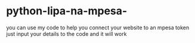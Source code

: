 # python-lipa-na-mpesa-
you can use my code to help you connect your website to an mpesa token just input your details to the code and it will work
